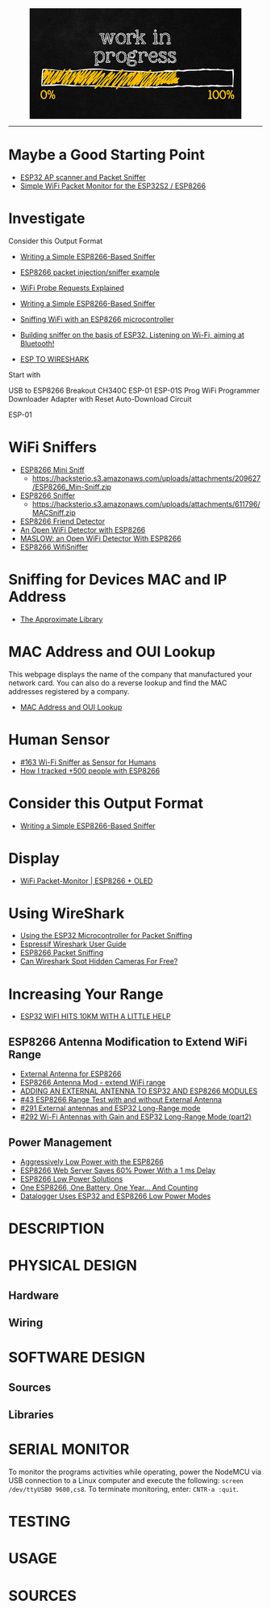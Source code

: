
<!--
Maintainer:   jeffskinnerbox@yahoo.com / www.jeffskinnerbox.me
Version:      0.0.1
-->


<div align="center">
<img src="https://raw.githubusercontent.com/jeffskinnerbox/blog/main/content/images/banners-bkgrds/work-in-progress.jpg" title="These materials require additional work and are not ready for general use." align="center" width=420px height=219px>
</div>


-----


# Maybe a Good Starting Point
* [ESP32 AP scanner and Packet Sniffer](https://www.youtube.com/watch?v=f6pZjVkf7SI)
* [Simple WiFi Packet Monitor for the ESP32S2 / ESP8266](https://github.com/HakCat-Tech/Nugget-Packet-Monitor)




# Investigate
Consider this Output Format
* [Writing a Simple ESP8266-Based Sniffer](https://carvesystems.com/news/writing-a-simple-esp8266-based-sniffer/)
* [ESP8266 packet injection/sniffer example](https://github.com/pulkin/esp8266-injection-example)

* [WiFi Probe Requests Explained](https://blog.spacehuhn.com/probe-request)
* [Writing a Simple ESP8266-Based Sniffer](https://blog.carvesystems.com/writing-a-simple-esp8266-based-sniffer.html)
* [Sniffing WiFi with an ESP8266 microcontroller](https://www.linux-magazine.com/Issues/2021/250/ESP8266-for-WiFi-Sniffing)
* [Building sniffer on the basis of ESP32. Listening on Wi-Fi, aiming at Bluetooth!](https://hackmag.com/security/esp32-sniffer/)
* [ESP TO WIRESHARK](https://hackaday.com/2017/07/06/esp-to-wireshark/)


Start with



USB to ESP8266 Breakout CH340C ESP-01 ESP-01S Prog WiFi Programmer Downloader Adapter with Reset Auto-Download Circuit

ESP-01

# WiFi Sniffers
* [ESP8266 Mini Sniff](https://www.hackster.io/rayburne/esp8266-mini-sniff-f6b93a)
    * https://hacksterio.s3.amazonaws.com/uploads/attachments/209627/ESP8266_Min-Sniff.zip
* [ESP8266 Sniffer](https://www.hackster.io/kosme/esp8266-sniffer-9e4770)
    * https://hacksterio.s3.amazonaws.com/uploads/attachments/611796/MACSniff.zip
* [ESP8266 Friend Detector](https://www.hackster.io/ricardooliveira/esp8266-friend-detector-12542e)
* [An Open WiFi Detector with ESP8266](https://www.hackster.io/12251/an-open-wifi-detector-with-esp8266-fe6951)
* [MASLOW: an Open WiFi Detector With ESP8266](https://www.instructables.com/MASLOW-an-Open-WiFi-Detector-With-ESP8266/)
* [ESP8266 WifiSniffer](https://github.com/kalanda/esp8266-sniffer)

# Sniffing for Devices MAC and IP Address
* [The Approximate Library](https://github.com/davidchatting/Approximate)

# MAC Address and OUI Lookup
This webpage displays the name of the company that manufactured your network card.
You can also do a reverse lookup and find the MAC addresses registered by a company.

* [MAC Address and OUI Lookup](https://aruljohn.com/mac/5CCF7FD5E627)

# Human Sensor
* [#163 Wi-Fi Sniffer as Sensor for Humans](https://www.youtube.com/watch?v=fmhjtzmLrg8)
* [How I tracked +500 people with ESP8266](https://hackaday.io/project/174644-how-i-tracked-500-people-with-esp8266)

# Consider this Output Format
* [Writing a Simple ESP8266-Based Sniffer](https://carvesystems.com/news/writing-a-simple-esp8266-based-sniffer/)

# Display
* [WiFi Packet-Monitor | ESP8266 + OLED](https://www.youtube.com/watch?v=RGkqemAGbjU)

# Using WireShark
* [Using the ESP32 Microcontroller for Packet Sniffing](https://www.youtube.com/watch?v=4Hs6x1tMzf4)
* [Espressif Wireshark User Guide](https://docs.espressif.com/projects/esp-idf/en/latest/esp32/api-guides/wireshark-user-guide.html)
* [ESP8266 Packet Sniffing](https://esp8266uoa.wordpress.com/2016/01/26/esp8266-packet-sniffing/)
* [Can Wireshark Spot Hidden Cameras For Free?](https://www.youtube.com/watch?v=tYps0b9FzVI)

# Increasing Your Range
* [ESP32 WIFI HITS 10KM WITH A LITTLE HELP](https://hackaday.com/2017/04/11/esp32-wifi-hits-10km-with-a-little-help/)

## ESP8266 Antenna Modification to Extend WiFi Range
* [External Antenna for ESP8266](https://www.instructables.com/External-Antenna-for-ESP8266/)
* [ESP8266 Antenna Mod - extend WiFi range](https://community.openhab.org/t/esp8266-antenna-mod-extend-wifi-range/78982)
* [ADDING AN EXTERNAL ANTENNA TO ESP32 AND ESP8266 MODULES](https://sites.google.com/site/pcusbprojects/5-custom-projects/an-mounting-esp32-and-esp8266-an-external-antenna)
* [#43 ESP8266 Range Test with and without External Antenna](https://www.youtube.com/watch?v=KYLN9qH0C84)
* [#291 External antennas and ESP32 Long-Range mode](https://www.youtube.com/watch?v=2rujjTOPIRU)
* [#292 Wi-Fi Antennas with Gain and ESP32 Long-Range Mode (part2)](https://www.youtube.com/watch?v=PUppoaePi3A&t=647s)

## Power Management
* [Aggressively Low Power with the ESP8266](https://www.youtube.com/watch?v=I3lJWcRSlUA)
* [ESP8266 Web Server Saves 60% Power With a 1 ms Delay](https://hackaday.com/2022/10/28/esp8266-web-server-saves-60-power-with-a-1-ms-delay/)
* [ESP8266 Low Power Solutions](https://www.espressif.com/sites/default/files/9b-esp8266-low_power_solutions_en_0.pdf)
* [One ESP8266, One Battery, One Year… And Counting](https://hackaday.com/2020/01/15/one-esp8266-one-battery-one-year-and-counting/)
* [Datalogger Uses ESP32 and ESP8266 Low Power Modes](https://hackaday.com/2017/09/24/datalogger-uses-esp32-and-esp8266-low-power-modes/)






# DESCRIPTION

# PHYSICAL DESIGN

## Hardware

## Wiring

# SOFTWARE DESIGN

## Sources

## Libraries

# SERIAL MONITOR
To monitor the programs activities while operating, power the NodeMCU via
USB connection to a Linux computer and execute the following: `screen /dev/ttyUSB0 9600,cs8`.
To terminate monitoring, enter: `CNTR-a :quit`.

# TESTING

# USAGE

# SOURCES
